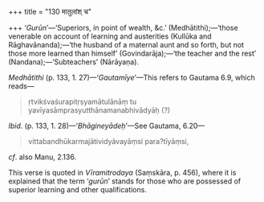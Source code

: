 +++
title = "130 मातुलांश् च"

+++
‘*Gurūn*’—‘Superiors, in point of wealth, &c.’ (Medhātithi);—‘those
venerable on account of learning and austerities (Kullūka and
Rāghavānanda);—‘the husband of a maternal aunt and so forth, but not
those more learned than himself’ (Govindarāja);—‘the teacher and the
rest’ (Nandana);—‘Subteachers’ (Nārāyaṇa).

*Medhātithi* (p. 133, 1. 27)—‘*Gautamīye*’—This refers to Gautama 6.9,
which reads—

> ṛtvikśvaśurapitṛṣyamātulānāṃ tu yavīyasāmprasyutthānamanabhivādyāḥ (?)

*Ibid*. (p. 133, 1. 28)—‘*Bhāgineyādeḥ*’—See Gautama, 6.20—

> vittabandhūkarmajātividyāvayāṃsi para?tīyāṃsi,

*cf*. also Manu, 2.136.

This verse is quoted in *Vīramitrodaya* (Saṃskāra, p. 456), where it is
explained that the term ‘*gurūn*’ stands for those who are possessed of
superior learning and other qualifications.


